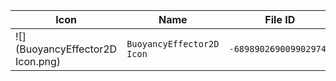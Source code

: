 | Icon | Name | File ID |
| ---  | ---  | ---     |
| ![](BuoyancyEffector2D Icon.png) | `BuoyancyEffector2D Icon` | `-6898902690099029743` |
